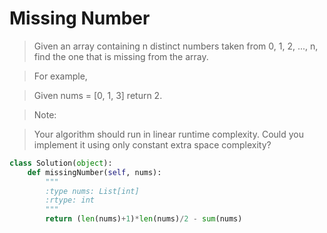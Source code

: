 # Missing Number

> Given an array containing n distinct numbers taken from 0, 1, 2, ..., n, find the one that is missing from the array.

> For example,

> Given nums = [0, 1, 3] return 2.

> Note:

> Your algorithm should run in linear runtime complexity. Could you implement it using only constant extra space complexity?

```Python
class Solution(object):
    def missingNumber(self, nums):
        """
        :type nums: List[int]
        :rtype: int
        """
        return (len(nums)+1)*len(nums)/2 - sum(nums)
```
